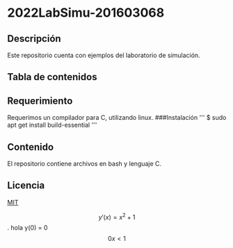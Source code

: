 # 2022LabSimu-201603068
## Descripción
Este repositorio cuenta con ejemplos del laboratorio de simulación.

## Tabla de contenidos

## Requerimiento
Requerimos un compilador para C, utilizando linux.
###Instalación
'''
$ sudo apt get install build-essential
'''

## Contenido
El repositorio contiene archivos en bash y lenguaje C.

## Licencia
[MIT](LICENSE)

$$ y'(x) = x^2+1 $$. hola
  y(0) = 0 
$$ 0x<1 $$
